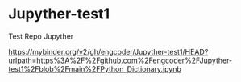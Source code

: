 # Jupyther-test1
Test Repo Jupyther 

https://mybinder.org/v2/gh/engcoder/Jupyther-test1/HEAD?urlpath=https%3A%2F%2Fgithub.com%2Fengcoder%2FJupyther-test1%2Fblob%2Fmain%2FPython_Dictionary.ipynb
